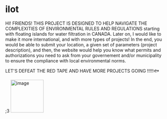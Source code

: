 # ilot

HI! FRIENDS!
THIS PROJECT IS DESIGNED TO HELP NAVIGATE THE COMPLEXITIES OF ENVIRONMENTAL RULES AND REGULATIONS starting with floating islands for water filtration in CANADA. Later on, I would like to make it more international, and with more types of projects!
In the end, you would be able to submit your location, a given set of parameters (project description), and then, the website would help you know what permits and authorizations you need to ask from your governement and/or municipality to ensure the compliance with local environmental norms.


LET'S DEFEAT THE RED TAPE AND HAVE MORE PROJECTS GOING !!!!!🐟

;3
<img width="104" alt="image" src="https://github.com/user-attachments/assets/4ee833c9-06b4-4544-88c6-4cd2e71aae95" />




